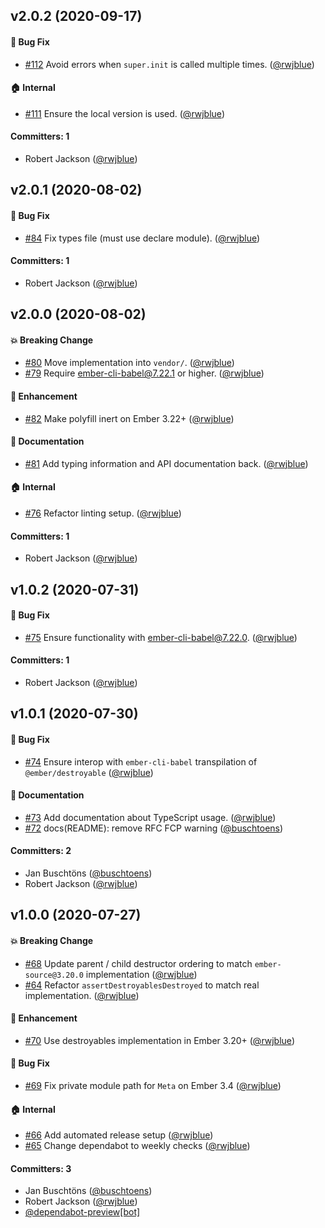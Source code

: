 ## v2.0.2 (2020-09-17)

#### :bug: Bug Fix
* [#112](https://github.com/ember-polyfills/ember-destroyable-polyfill/pull/112) Avoid errors when `super.init` is called multiple times. ([@rwjblue](https://github.com/rwjblue))

#### :house: Internal
* [#111](https://github.com/ember-polyfills/ember-destroyable-polyfill/pull/111) Ensure the local version is used. ([@rwjblue](https://github.com/rwjblue))

#### Committers: 1
- Robert Jackson ([@rwjblue](https://github.com/rwjblue))


## v2.0.1 (2020-08-02)

#### :bug: Bug Fix
* [#84](https://github.com/ember-polyfills/ember-destroyable-polyfill/pull/84) Fix types file (must use declare module). ([@rwjblue](https://github.com/rwjblue))

#### Committers: 1
- Robert Jackson ([@rwjblue](https://github.com/rwjblue))


## v2.0.0 (2020-08-02)

#### :boom: Breaking Change
* [#80](https://github.com/ember-polyfills/ember-destroyable-polyfill/pull/80) Move implementation into `vendor/`. ([@rwjblue](https://github.com/rwjblue))
* [#79](https://github.com/ember-polyfills/ember-destroyable-polyfill/pull/79) Require ember-cli-babel@7.22.1 or higher. ([@rwjblue](https://github.com/rwjblue))

#### :rocket: Enhancement
* [#82](https://github.com/ember-polyfills/ember-destroyable-polyfill/pull/82) Make polyfill inert on Ember 3.22+ ([@rwjblue](https://github.com/rwjblue))

#### :memo: Documentation
* [#81](https://github.com/ember-polyfills/ember-destroyable-polyfill/pull/81) Add typing information and API documentation back. ([@rwjblue](https://github.com/rwjblue))

#### :house: Internal
* [#76](https://github.com/ember-polyfills/ember-destroyable-polyfill/pull/76) Refactor linting setup. ([@rwjblue](https://github.com/rwjblue))

#### Committers: 1
- Robert Jackson ([@rwjblue](https://github.com/rwjblue))


## v1.0.2 (2020-07-31)

#### :bug: Bug Fix
* [#75](https://github.com/ember-polyfills/ember-destroyable-polyfill/pull/75) Ensure functionality with ember-cli-babel@7.22.0. ([@rwjblue](https://github.com/rwjblue))

#### Committers: 1
- Robert Jackson ([@rwjblue](https://github.com/rwjblue))


## v1.0.1 (2020-07-30)

#### :bug: Bug Fix
* [#74](https://github.com/ember-polyfills/ember-destroyable-polyfill/pull/74) Ensure interop with `ember-cli-babel` transpilation of `@ember/destroyable` ([@rwjblue](https://github.com/rwjblue))

#### :memo: Documentation
* [#73](https://github.com/ember-polyfills/ember-destroyable-polyfill/pull/73) Add documentation about TypeScript usage. ([@rwjblue](https://github.com/rwjblue))
* [#72](https://github.com/ember-polyfills/ember-destroyable-polyfill/pull/72) docs(README): remove RFC FCP warning ([@buschtoens](https://github.com/buschtoens))

#### Committers: 2
- Jan Buschtöns ([@buschtoens](https://github.com/buschtoens))
- Robert Jackson ([@rwjblue](https://github.com/rwjblue))


## v1.0.0 (2020-07-27)

#### :boom: Breaking Change
* [#68](https://github.com/ember-polyfills/ember-destroyable-polyfill/pull/68) Update parent / child destructor ordering to match `ember-source@3.20.0` implementation ([@rwjblue](https://github.com/rwjblue))
* [#64](https://github.com/ember-polyfills/ember-destroyable-polyfill/pull/64) Refactor `assertDestroyablesDestroyed` to match real implementation. ([@rwjblue](https://github.com/rwjblue))

#### :rocket: Enhancement
* [#70](https://github.com/ember-polyfills/ember-destroyable-polyfill/pull/70) Use destroyables implementation in Ember 3.20+ ([@rwjblue](https://github.com/rwjblue))

#### :bug: Bug Fix
* [#69](https://github.com/ember-polyfills/ember-destroyable-polyfill/pull/69) Fix private module path for `Meta` on Ember 3.4 ([@rwjblue](https://github.com/rwjblue))

#### :house: Internal
* [#66](https://github.com/ember-polyfills/ember-destroyable-polyfill/pull/66) Add automated release setup ([@rwjblue](https://github.com/rwjblue))
* [#65](https://github.com/ember-polyfills/ember-destroyable-polyfill/pull/65) Change dependabot to weekly checks ([@rwjblue](https://github.com/rwjblue))

#### Committers: 3
- Jan Buschtöns ([@buschtoens](https://github.com/buschtoens))
- Robert Jackson ([@rwjblue](https://github.com/rwjblue))
- [@dependabot-preview[bot]](https://github.com/apps/dependabot-preview)


